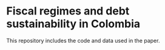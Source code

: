 # Fiscal regimes and debt sustainability in Colombia

This repository includes the code and data used in the paper.
